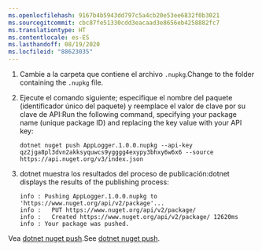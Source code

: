 ```yaml
---
ms.openlocfilehash: 9167b4b5943dd797c5a4cb20e53ee6832f0b3021
ms.sourcegitcommit: cbc87fe51330cdd3eacaad3e8656eb4258882fc7
ms.translationtype: HT
ms.contentlocale: es-ES
ms.lasthandoff: 08/19/2020
ms.locfileid: "88623035"
---
```

1. <span data-ttu-id="873f5-101">Cambie a la carpeta que contiene el archivo `.nupkg`.</span><span class="sxs-lookup"><span data-stu-id="873f5-101">Change to the folder containing the `.nupkg` file.</span></span>

1. <span data-ttu-id="873f5-102">Ejecute el comando siguiente; especifique el nombre del paquete (identificador único del paquete) y reemplace el valor de clave por su clave de API:</span><span class="sxs-lookup"><span data-stu-id="873f5-102">Run the following command, specifying your package name (unique package ID) and replacing the key value with your API key:</span></span>

    ```dotnetcli
    dotnet nuget push AppLogger.1.0.0.nupkg --api-key qz2jga8pl3dvn2akksyquwcs9ygggg4exypy3bhxy6w6x6 --source https://api.nuget.org/v3/index.json
    ```

1. <span data-ttu-id="873f5-103">dotnet muestra los resultados del proceso de publicación:</span><span class="sxs-lookup"><span data-stu-id="873f5-103">dotnet displays the results of the publishing process:</span></span>

    ```output
    info : Pushing AppLogger.1.0.0.nupkg to 'https://www.nuget.org/api/v2/package'...
    info :   PUT https://www.nuget.org/api/v2/package/
    info :   Created https://www.nuget.org/api/v2/package/ 12620ms
    info : Your package was pushed.
    ```

<span data-ttu-id="873f5-104">Vea [dotnet nuget push](/dotnet/core/tools/dotnet-nuget-push).</span><span class="sxs-lookup"><span data-stu-id="873f5-104">See [dotnet nuget push](/dotnet/core/tools/dotnet-nuget-push).</span></span>